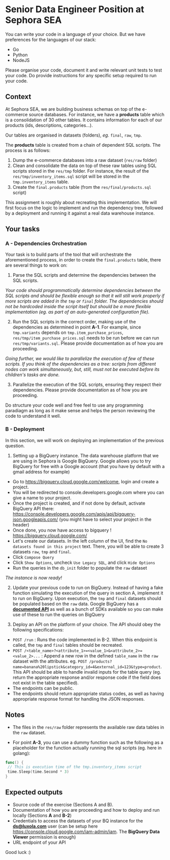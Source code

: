 # Senior Data Engineer Position at Sephora SEA

You can write your code in a language of your choice. But we have preferences for the languages of our stack:

- Go
- Python
- NodeJS

Please organise your code, document it and write relevant unit tests to test your code.
Do provide instructions for any specific setup required to run your code. 

## Context

At Sephora SEA, we are building business schemas on top of the e-commerce source databases.
For instance, we have a __products__ table which is a consolidation of 30 other tables.
It contains information for each of our products (ids, descriptions, categories...).

Our tables are organised in datasets (folders), _eg._ `final`, `raw`, `tmp`.

The __products__ table is created from a chain of dependent SQL scripts. The process is as follows:

1. Dump the e-commerce databases into a raw dataset (`res/raw` folder)
2. Clean and consolidate the data on top of these raw tables using SQL scripts stored in the `res/tmp` folder. For instance, the result of the `res/tmp/inventory_items.sql` script will be stored in the `tmp.inventory_items` table.
3. Create the `final.products` table (from the `res/final/products.sql` script)

This assignment is roughly about recreating this implementation.
We will first focus on the logic to implement and run the dependency tree, followed by a deployment and running it against a real data warehouse instance.

## Your tasks

### A - Dependencies Orchestration

Your task is to build parts of the tool that will orchestrate the aforementioned process, in order to create the `final.products` table, there are several things to work on:

1. Parse the SQL scripts and determine the dependencies between the SQL scripts. 

*Your code should programmatically determine dependencies between the SQL scripts and should be flexible enough so that it will still work properly if more scripts are added in the `tmp` or `final` folder.
The dependencies should not be hardcoded inside the script itself but should be a more flexible implementation (eg. as part of an auto-generated configuration file).*

2. Run the SQL scripts in the correct order, making use of the dependencies as determined in point **A-1**. For example, since `tmp.variants` depends on `tmp.item_purchase_prices`, `res/tmp/item_purchase_prices.sql` needs to be run before we can run `res/tmp/variants.sql`. Please provide documentation as of how you are proceeding.

*Going further, we would like to parallelize the execution of few of these scripts. If you think of the dependencies as a tree: scripts from different nodes can work simultaneously, but, still, must not be executed before its children's tasks are done.*

3. Parallelize the execution of the SQL scripts, ensuring they respect their dependencies. Please provide documentation as of how you are proceeding.

Do structure your code well and free feel to use any programming paradiagm as long as it make sense and helps the person reviewing the code to understand it well.

### B - Deployment

In this section, we will work on deploying an implementation of the previous question. 

1. Setting up a BigQuery instance. 
The data warehouse platform that we are using in Sephora is Google BigQuery.
Google allows you to try BigQuery for free with a Google account (that you have by default with a gmail address for example)
- Go to https://bigquery.cloud.google.com/welcome, login and create a project.
- You will be redirected to console.developers.google.com where you can give a name to your project. 
- Once the project is created, and if not done by default, activate BigQuery API there: https://console.developers.google.com/apis/api/bigquery-json.googleapis.com/ (you might have to select your project in the header)
- Once done, you now have access to bigquery ! https://bigquery.cloud.google.com/
- Let's create our datasets. In the left column of the UI, find the `No datasets found in this project` text. There, you will be able to create 3 datasets `raw`, `tmp` and `final`.
- Click `Compose Query` 
- Click `Show Options`, uncheck `Use Legacy SQL`, and click `Hide Options`
- Run the queries in the `db_init` folder to populate the `raw` dataset

_The instance is now ready!_

2. Update your previous code to run on BigQuery. Instead of having a fake function simulating the execution of the query in section A, implement it to run on BigQuery.
Upon execution, the `tmp` and `final` datasets should be populated based on the `raw` data. Google BigQuery has a [**documented API**](https://cloud.google.com/bigquery/docs/reference/rest/v2/) as well as a bunch of SDKs available so you can make use of these to run the queries on BigQuery


3. Deploy an API on the platform of your choice. The API should obey the following specifications: 

- `POST /run` : Runs the code implemented in B-2. When this endpoint is called, the `tmp` and `final` tables should be recreated.
- `POST /<table_name>?<attribute_1>=<value_1>&<attribute_2>=<value_2>...` : Append a new row in the defined `table_name` in the `raw` dataset with the attributes. eg. `POST /products?name=banana%20lipstick&category_id=4&external_id=123&type=product`. This API should be able to handle invalid inputs for the table query (eg. return the appropriate response and/or response code if the field does not exist in the table specified).
- The endpoints can be public. 
- The endpoints should return appropriate status codes, as well as having appropriate response format for handling the JSON responses.


## Notes

- The files in the `res/raw` folder represents the available raw data tables in the `raw` dataset.

- For point **A-3**, you can use a dummy function such as the following as a placeholder for the function actually running the sql scripts (eg. here in golang):

```go
func() {
 // This is execution time of the tmp.inventory_items script
 time.Sleep(time.Second * 3)
}
```
 
## Expected outputs
- Source code of the exercise (Sections A and B).
- Documentation of how you are proceeding and how to deploy and run locally (Sections **A** and **B-2**)
- Credentials to access the datasets of your BQ instance for the **ds@luxola.com** user (can be setup here https://console.cloud.google.com/iam-admin/iam. The **BigQuery Data Viewer** permission is enough)
- URL endpoint of your API

Good luck :)
